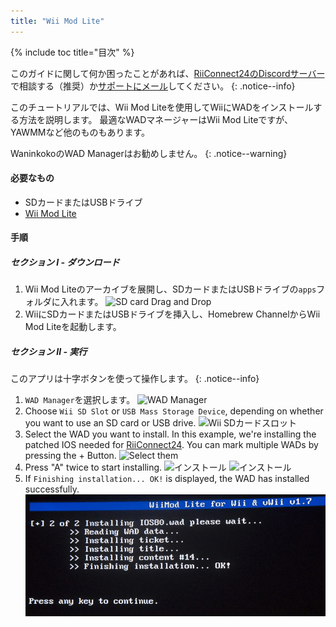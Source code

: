 ```yaml
---
title: "Wii Mod Lite"
---
```


{% include toc title="目次" %}

このガイドに関して何か困ったことがあれば、[RiiConnect24のDiscordサーバー](https://discord.gg/rc24)で相談する（推奨）か[サポートにメール](mailto:support@riiconnect24.net)してください。
{: .notice--info}

このチュートリアルでは、Wii Mod Liteを使用してWiiにWADをインストールする方法を説明します。 最適なWADマネージャーはWii Mod Liteですが、YAWMMなど他のものもあります。

WaninkokoのWAD Managerはお勧めしません。
{: .notice--warning}

#### 必要なもの
* SDカードまたはUSBドライブ
* [Wii Mod Lite](https://oscwii.org/library/app/WiiModLite)

#### 手順

##### セクション I - ダウンロード

1. Wii Mod Liteのアーカイブを展開し、SDカードまたはUSBドライブの`apps`フォルダに入れます。 ![SD card Drag and Drop](/images/WiiModLite/1.gif)
2. WiiにSDカードまたはUSBドライブを挿入し、Homebrew ChannelからWii Mod Liteを起動します。

##### セクション II - 実行

このアプリは十字ボタンを使って操作します。
{: .notice--info}

1. `WAD Manager`を選択します。 ![WAD Manager](/images/WiiModLite/2.png)
2. Choose `Wii SD Slot` or `USB Mass Storage Device`, depending on whether you want to use an SD card or USB drive. ![Wii SDカードスロット](/images/WiiModLite/3.png)
3. Select the WAD you want to install. In this example, we're installing the patched IOS needed for [RiiConnect24](riiconnect24). You can mark multiple WADs by pressing the + Button. ![Select them](/images/WiiModLite/4.gif)
4. Press "A" twice to start installing. ![インストール](/images/WiiModLite/5.png) ![インストール](/images/WiiModLite/6.png)
5. If `Finishing installation... OK!` is displayed, the WAD has installed successfully. ![完了](/images/WiiModLite/7.png) 
